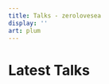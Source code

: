 ```yaml
---
title: Talks - zerolovesea
display: ''
art: plum
---
```


<SubNav />

<div pt-5 />

<h1 important="mb--4 mt-15">Latest Talks</h1>

<ListTalks />
